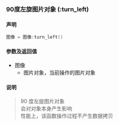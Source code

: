 ### 90度左旋图片对象 \(**:turn\_left**\)


#### 声明
```lua
图像 = 图像:turn_left()
```


#### 参数及返回值
- 图像
    - 图片对象，当前操作的图片对象


#### 说明
> 90 度左旋图片对象  
> 会对对象本身产生影响  
> 性能上，该函数操作过程不产生数据拷贝  


